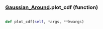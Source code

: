 ### [Gaussian_Around](Gaussian_Around.md).plot_cdf (function)


```py

def plot_cdf(self, *args, **kwargs)

```


